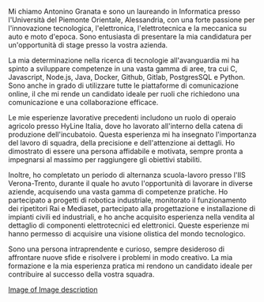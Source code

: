 Mi chiamo Antonino Granata e sono un laureando in Informatica presso l'Università del Piemonte Orientale, Alessandria, con una forte passione per l'innovazione tecnologica, l'elettronica, l'elettrotecnica e la meccanica su auto e moto d'epoca. Sono entusiasta di presentare la mia candidatura per un'opportunità di stage presso la vostra azienda.

La mia determinazione nella ricerca di tecnologie all'avanguardia mi ha spinto a sviluppare competenze in una vasta gamma di aree, tra cui C, Javascript, Node.js, Java, Docker, Github, Gitlab, PostgresSQL e Python. Sono anche in grado di utilizzare tutte le piattaforme di comunicazione online, il che mi rende un candidato ideale per ruoli che richiedono una comunicazione e una collaborazione efficace.

Le mie esperienze lavorative precedenti includono un ruolo di operaio agricolo presso HyLine Italia, dove ho lavorato all'interno della catena di produzione dell'incubatoio. Questa esperienza mi ha insegnato l'importanza del lavoro di squadra, della precisione e dell'attenzione ai dettagli. Ho dimostrato di essere una persona affidabile e motivata, sempre pronta a impegnarsi al massimo per raggiungere gli obiettivi stabiliti.

Inoltre, ho completato un periodo di alternanza scuola-lavoro presso l'IIS Verona-Trento, durante il quale ho avuto l'opportunità di lavorare in diverse aziende, acquisendo una vasta gamma di competenze pratiche. Ho partecipato a progetti di robotica industriale, monitorato il funzionamento dei ripetitori Rai e Mediaset, partecipato alla progettazione e installazione di impianti civili ed industriali, e ho anche acquisito esperienza nella vendita al dettaglio di componenti elettrotecnici ed elettronici. Queste esperienze mi hanno permesso di acquisire una visione olistica del mondo tecnologico.

Sono una persona intraprendente e curioso, sempre desideroso di affrontare nuove sfide e risolvere i problemi in modo creativo. La mia formazione e la mia esperienza pratica mi rendono un candidato ideale per contribuire al successo della vostra squadra.

[Image of Image description](https://www.google.com/url?sa=i&url=https%3A%2F%2Fwww.alamy.it%2Ffotos-immagini%2Flettera-a-in-piedi.html%3Fcutout%3D1&psig=AOvVaw3oft__IpvjEeRfSjR8FZ__&ust=1715019006082000&source=images&cd=vfe&opi=89978449&ved=0CBIQjRxqFwoTCPDKueWN94UDFQAAAAAdAAAAABAE)
